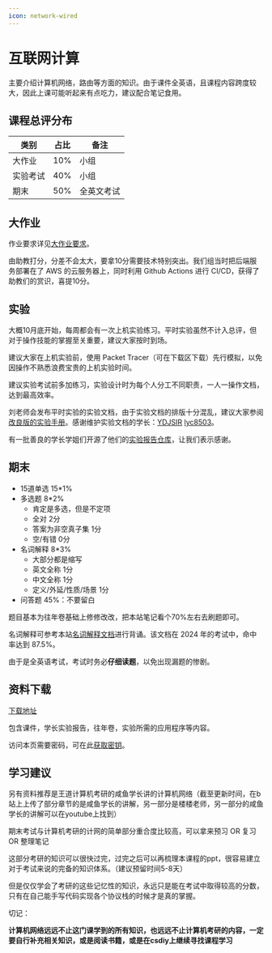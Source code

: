 ```yaml
---
icon: network-wired
---
```


# 互联网计算

主要介绍计算机网络，路由等方面的知识。由于课件全英语，且课程内容跨度较大，因此上课可能听起来有点吃力，建议配合笔记食用。

## 课程总评分布

| 类别   | 占比  | 备注    |
| ---- | --- | ----- |
| 大作业  | 10% | 小组    |
| 实验考试 | 40% | 小组    |
| 期末   | 50% | 全英文考试 |

## 大作业

作业要求详见[大作业要求](project.md)。

由助教打分，分差不会太大，要拿10分需要技术特别突出。我们组当时把后端服务部署在了 AWS 的云服务器上，同时利用 Github Actions 进行 CI/CD，获得了助教们的赏识，喜提10分。

## 实验

大概10月底开始，每周都会有一次上机实验练习。平时实验虽然不计入总评，但对于操作技能的掌握至关重要，建议大家按时到场。

建议大家在上机实验前，使用 Packet Tracer（可在下载区下载）先行模拟，以免因操作不熟悉浪费宝贵的上机实验时间。

建议实验考试前多加练习，实验设计时为每个人分工不同职责，一人一操作文档，达到最高效率。

刘老师会发布平时实验的实验文档，由于实验文档的排版十分混乱，建议大家参阅[改良版的实验手册](https://pub.ydjsir.com.cn/)。感谢维护实验文档的学长：[YDJSIR](https://github.com/YDJSIR-NJU) [lyc8503](https://github.com/lyc8503)。

有一批善良的学长学姐们开源了他们的[实验报告仓库](https://github.com/coxine/NCCN-LAB2024)，让我们表示感谢。

## 期末

* 15道单选 15\*1%
* 多选题 8\*2%
  * 肯定是多选，但是不定项
  * 全对 2分
  * 答案为非空真子集 1分
  * 空/有错 0分
* 名词解释 8\*3%
  * 大部分都是缩写
  * 英文全称 1分
  * 中文全称 1分
  * 定义/外延/性质/场景 1分
* 问答题 45%：不要留白

题目基本为往年卷基础上修修改改，把本站笔记看个70%左右去刷题即可。

名词解释可参考本站[名词解释文档](definition.md)进行背诵。该文档在 2024 年的考试中，命中率达到 87.5%。

由于是全英语考试，考试时务必**仔细读题**，以免出现漏题的惨剧。

## 资料下载

[下载地址](https://cos.tg/jiwang)

包含课件，学长实验报告，往年卷，实验所需的应用程序等内容。

访问本页需要密码，可在此[获取密钥](../../instructions/get_password.md)。

## 学习建议

另有资料推荐是王道计算机考研的咸鱼学长讲的计算机网络（截至更新时间，在b站上上传了部分章节的是咸鱼学长的讲解，另一部分是楼楼老师，另一部分的咸鱼学长的讲解可以在youtube上找到）

期末考试与计算机考研的计网的简单部分重合度比较高，可以拿来预习 OR 复习 OR 整理笔记

这部分考研的知识可以很快过完，过完之后可以再梳理本课程的ppt，很容易建立对于考试来说的完备的知识体系。（建议预留时间5-8天）

但是仅仅学会了考研的这些记忆性的知识，永远只是能在考试中取得较高的分数，只有在自己能手写代码实现各个协议栈的时候才是真的掌握。

切记：

**计算机网络远远不止这门课学到的所有知识，也远远不止计算机考研的内容，一定要自行补充相关知识，或是阅读书籍，或是在csdiy上继续寻找课程学习**
